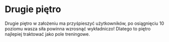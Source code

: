 # Drugie piętro

Drugie piętro w założeniu ma przyśpieszyć użytkowników, po osiągnięciu 10 poziomu wasza siła powinna wzrosnąć wykładniczo! Dlatego to piętro najlepiej traktować jako pole treningowe.
